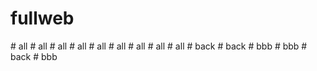 # fullweb
#   a l l  
 #   a l l  
 #   a l l  
 #   a l l  
 #   a l l  
 #   a l l  
 #   a l l  
 #   a l l  
 #   a l l  
 #   b a c k  
 #   b a c k  
 #   b b b  
 #   b b b  
 #   b a c k  
 #   b b b  
 